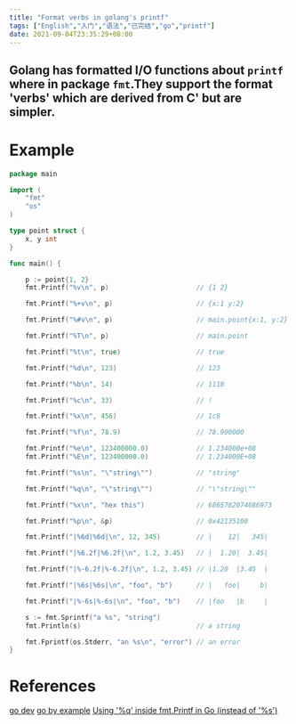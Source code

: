 ```yaml
---
title: "Format verbs in golang's printf"
tags: ["English","入门","语法","已完结","go","printf"]
date: 2021-09-04T23:35:29+08:00
---
```


<b>Golang has formatted I/O functions about `printf` where in package `fmt`.They support the format 'verbs' which are derived from C' but are simpler.</b>  
------

# Example
```go
package main

import (
    "fmt"
    "os"
)

type point struct {
    x, y int
}

func main() {

    p := point{1, 2}
    fmt.Printf("%v\n", p)                      // {1 2}

    fmt.Printf("%+v\n", p)                     // {x:1 y:2}

    fmt.Printf("%#v\n", p)                     // main.point{x:1, y:2}

    fmt.Printf("%T\n", p)                      // main.point

    fmt.Printf("%t\n", true)                   // true

    fmt.Printf("%d\n", 123)                    // 123

    fmt.Printf("%b\n", 14)                     // 1110

    fmt.Printf("%c\n", 33)                     // !

    fmt.Printf("%x\n", 456)                    // 1c8

    fmt.Printf("%f\n", 78.9)                   // 78.900000

    fmt.Printf("%e\n", 123400000.0)            // 1.234000e+08
    fmt.Printf("%E\n", 123400000.0)            // 1.234000E+08

    fmt.Printf("%s\n", "\"string\"")           // "string"

    fmt.Printf("%q\n", "\"string\"")           // "\"string\""

    fmt.Printf("%x\n", "hex this")             // 6865782074686973

    fmt.Printf("%p\n", &p)                     // 0x42135100

    fmt.Printf("|%6d|%6d|\n", 12, 345)         // |    12|   345|

    fmt.Printf("|%6.2f|%6.2f|\n", 1.2, 3.45)   // |  1.20|  3.45|

    fmt.Printf("|%-6.2f|%-6.2f|\n", 1.2, 3.45) // |1.20  |3.45  |

    fmt.Printf("|%6s|%6s|\n", "foo", "b")      // |   foo|     b|

    fmt.Printf("|%-6s|%-6s|\n", "foo", "b")    // |foo   |b     |

    s := fmt.Sprintf("a %s", "string")
    fmt.Println(s)                             // a string

    fmt.Fprintf(os.Stderr, "an %s\n", "error") // an error
}
```

# References
[go dev](https://pkg.go.dev/fmt#pkg-overview)
[go by example](https://gobyexample.com/string-formatting)
[Using '%q' inside fmt.Printf in Go (instead of '%s')](https://dev.to/mcaci/using-q-inside-fmt-printf-in-go-2i23)
